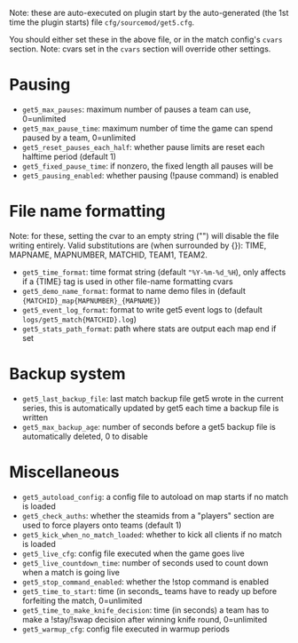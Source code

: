 Note: these are auto-executed on plugin start by the auto-generated (the 1st time the plugin starts) file ``cfg/sourcemod/get5.cfg``.

You should either set these in the above file, or in the match config's ``cvars`` section. Note: cvars set in the ``cvars`` section will override other settings.

# Pausing

- ``get5_max_pauses``: maximum number of pauses a team can use, 0=unlimited
- ``get5_max_pause_time``: maximum number of time the game can spend paused by a team, 0=unlimited
- ``get5_reset_pauses_each_half``: whether pause limits are reset each halftime period (default 1)
- ``get5_fixed_pause_time``: if nonzero, the fixed length all pauses will be
- ``get5_pausing_enabled``: whether pausing (!pause command) is enabled


# File name formatting

Note: for these, setting the cvar to an empty string ("") will disable the file writing entirely. Valid substitutions are (when surrounded by {}): TIME, MAPNAME, MAPNUMBER, MATCHID, TEAM1, TEAM2.

- ``get5_time_format``: time format string (default ``"%Y-%m-%d_%H``), only affects if a {TIME} tag is used in other file-name formatting cvars
- ``get5_demo_name_format``: format to name demo files in (default ``{MATCHID}_map{MAPNUMBER}_{MAPNAME}``)
- ``get5_event_log_format``: format to write get5 event logs to (default ``logs/get5_match{MATCHID}.log``)
- ``get5_stats_path_format``: path where stats are output each map end if set

# Backup system

- ``get5_last_backup_file``: last match backup file get5 wrote in the current series, this is automatically updated by get5 each time a backup file is written
- ``get5_max_backup_age``: number of seconds before a get5 backup file is automatically deleted, 0 to disable

# Miscellaneous

- ``get5_autoload_config``: a config file to autoload on map starts if no match is loaded
- ``get5_check_auths``: whether the steamids from a "players" section are used to force players onto teams (default 1)
- ``get5_kick_when_no_match_loaded``: whether to kick all clients if no match is loaded
- ``get5_live_cfg``: config file executed when the game goes live
- ``get5_live_countdown_time``: number of seconds used to count down when a match is going live
- ``get5_stop_command_enabled``: whether the !stop command is enabled
- ``get5_time_to_start``: time (in seconds_ teams have to ready up before forfeiting the match, 0=unlimited
- ``get5_time_to_make_knife_decision``: time (in seconds) a team has to make a !stay/!swap decision after winning knife round, 0=unlimited
- ``get5_warmup_cfg``: config file executed in warmup periods